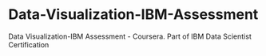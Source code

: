 # Data-Visualization-IBM-Assessment
Data Visualization-IBM Assessment - Coursera. Part of IBM Data Scientist Certification

